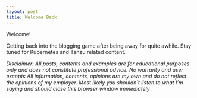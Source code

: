 ```yaml
---
layout: post
title: Welcome Back
---
```


Welcome!

Getting back into the blogging game after being away for quite awhile.  Stay tuned for Kubernetes and Tanzu related content.

*Disclaimer: All posts, contents and examples are for educational purposes only and does not constitute professional advice.  No warranty and user excepts  All information, contents, opinions are my own and do not reflect the opinions of my employer.  Most likely you shouldn’t listen to what I’m saying and should close this browser window immediately*
